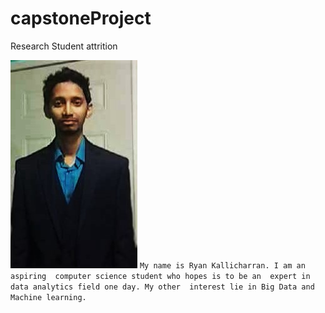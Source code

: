 # capstoneProject
Research Student attrition



![alt tag](https://github.com/ryankall/capstoneProject/blob/master/file_thumb.jpg)
``
My name is Ryan Kallicharran. I am an aspiring 
computer science student who hopes is to be an 
expert in data analytics field one day. My other 
interest lie in Big Data and Machine learning. 
``


